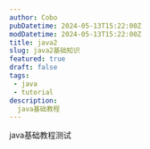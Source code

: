```yaml
---
author: Cobo
pubDatetime: 2024-05-13T15:22:00Z
modDatetime: 2024-05-13T15:22:00Z
title: java2
slug: java2基础知识
featured: true
draft: false
tags:
 - java
 - tutorial
description:
  java基础教程
---
```


java基础教程测试
